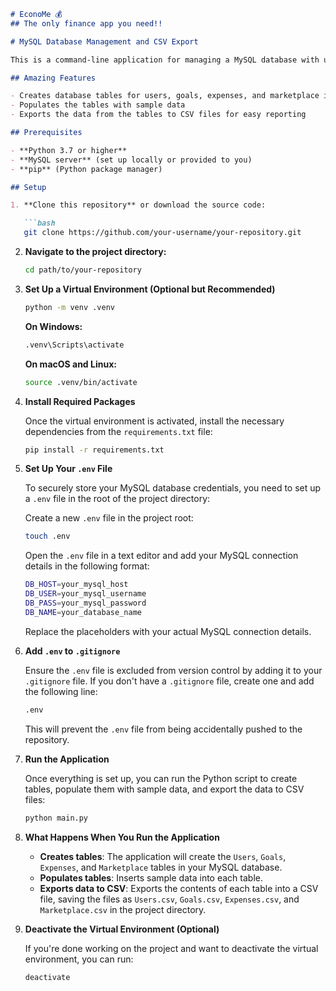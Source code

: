 ```markdown
# EconoMe 💰
## The only finance app you need!!

# MySQL Database Management and CSV Export

This is a command-line application for managing a MySQL database with users, goals, expenses, and marketplace data. It creates tables, populates them with sample data, and exports the data into CSV files. There's no front end—just a few database management functions.

## Amazing Features

- Creates database tables for users, goals, expenses, and marketplace items
- Populates the tables with sample data
- Exports the data from the tables to CSV files for easy reporting

## Prerequisites

- **Python 3.7 or higher**
- **MySQL server** (set up locally or provided to you)
- **pip** (Python package manager)

## Setup

1. **Clone this repository** or download the source code:

   ```bash
   git clone https://github.com/your-username/your-repository.git
   ```

2. **Navigate to the project directory:**

    ```bash
    cd path/to/your-repository
    ```

3. **Set Up a Virtual Environment (Optional but Recommended)**

    ```bash
    python -m venv .venv
    ```

    **On Windows:**

    ```bash
    .venv\Scripts\activate
    ```

    **On macOS and Linux:**

    ```bash
    source .venv/bin/activate
    ```

4. **Install Required Packages**

    Once the virtual environment is activated, install the necessary dependencies from the `requirements.txt` file:

    ```bash
    pip install -r requirements.txt
    ```

5. **Set Up Your `.env` File**

    To securely store your MySQL database credentials, you need to set up a `.env` file in the root of the project directory:

    Create a new `.env` file in the project root:

    ```bash
    touch .env
    ```

    Open the `.env` file in a text editor and add your MySQL connection details in the following format:

    ```bash
    DB_HOST=your_mysql_host
    DB_USER=your_mysql_username
    DB_PASS=your_mysql_password
    DB_NAME=your_database_name
    ```

    Replace the placeholders with your actual MySQL connection details.


6. **Add `.env` to `.gitignore`**

    Ensure the `.env` file is excluded from version control by adding it to your `.gitignore` file. If you don't have a `.gitignore` file, create one and add the following line:

    ```bash
    .env
    ```

    This will prevent the `.env` file from being accidentally pushed to the repository.

7. **Run the Application**

    Once everything is set up, you can run the Python script to create tables, populate them with sample data, and export the data to CSV files:

    ```bash
    python main.py
    ```

8. **What Happens When You Run the Application**

    - **Creates tables**: The application will create the `Users`, `Goals`, `Expenses`, and `Marketplace` tables in your MySQL database.
    - **Populates tables**: Inserts sample data into each table.
    - **Exports data to CSV**: Exports the contents of each table into a CSV file, saving the files as `Users.csv`, `Goals.csv`, `Expenses.csv`, and `Marketplace.csv` in the project directory.

9. **Deactivate the Virtual Environment (Optional)**

    If you're done working on the project and want to deactivate the virtual environment, you can run:

    ```bash
    deactivate
    ```




